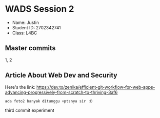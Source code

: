 # WADS Session 2

- Name: Justin
- Student ID: 2702342741
- Class: L4BC

## Master commits
1, 2
## Article About Web Dev and Security
Here's the link:
https://dev.to/zenika/efficient-git-workflow-for-web-apps-advancing-progressively-from-scratch-to-thriving-3af6

```bash
ada foto2 banyak ditunggu +ptsnya sir :D
```
 third commit experiment

